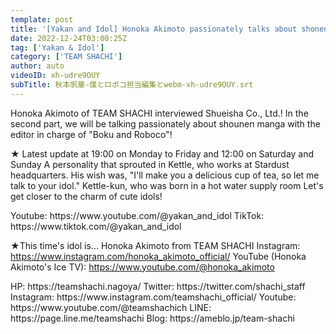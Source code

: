 ```yaml
---
template: post
title: '[Yakan and Idol] Honoka Akimoto passionately talks about shonen manga with the editor in charge of "Boku to Roboco"'
date: 2022-12-24T03:00:25Z
tag: ['Yakan & Idol']
category: ['TEAM SHACHI']
author: auto 
videoID: xh-udre9OUY
subTitle: 秋本帆華-僕とロボコ担当編集とwebm-xh-udre9OUY.srt
---
```

Honoka Akimoto of TEAM SHACHI interviewed Shueisha Co., Ltd.!
In the second part, we will be talking passionately about shounen manga with the editor in charge of "Boku and Roboco"!

★ Latest update at 19:00 on Monday to Friday and 12:00 on Saturday and Sunday
A personality that sprouted in Kettle, who works at Stardust headquarters.
His wish was, "I'll make you a delicious cup of tea, so let me talk to your idol."
Kettle-kun, who was born in a hot water supply room
Let's get closer to the charm of cute idols!

<Kettle and Idol>
Youtube: https://www.youtube.com/@yakan_and_idol
TikTok: https://www.tiktok.com/@yakan_and_idol


★This time's idol is... Honoka Akimoto from TEAM SHACHI
<Honoka Akimoto>
Instagram: https://www.instagram.com/honoka_akimoto_official/
YouTube (Honoka Akimoto's Ice TV): https://www.youtube.com/@honoka_akimoto

<TEAM SHACHI>
HP: https://teamshachi.nagoya/
Twitter: https://twitter.com/shachi_staff
Instagram: https://www.instagram.com/teamshachi_official/
Youtube: https://www.youtube.com/@teamshachich
LINE: https://page.line.me/teamshachi
Blog: https://ameblo.jp/team-shachi

